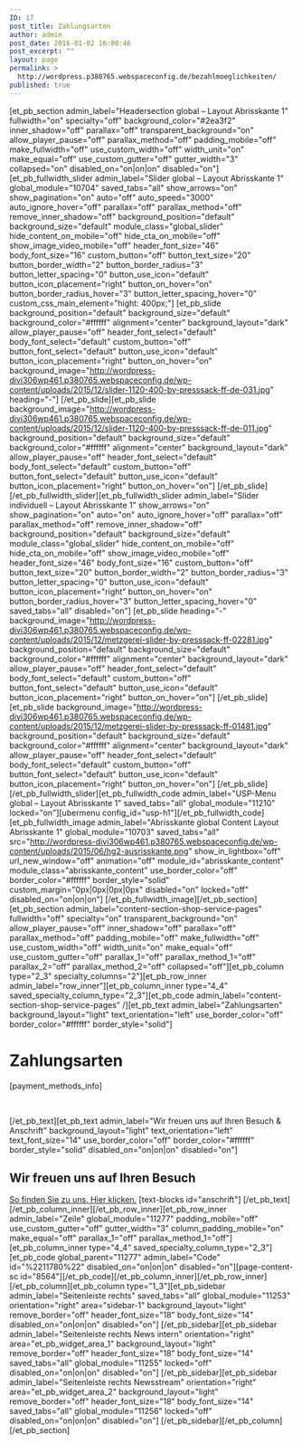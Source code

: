 ```yaml
---
ID: 17
post_title: Zahlungsarten
author: admin
post_date: 2016-01-02 16:00:46
post_excerpt: ""
layout: page
permalink: >
  http://wordpress.p380765.webspaceconfig.de/bezahlmoeglichkeiten/
published: true
---
```

[et_pb_section admin_label="Headersection global – Layout Abrisskante 1" fullwidth="on" specialty="off" background_color="#2ea3f2" inner_shadow="off" parallax="off" transparent_background="on" allow_player_pause="off" parallax_method="off" padding_mobile="off" make_fullwidth="off" use_custom_width="off" width_unit="on" make_equal="off" use_custom_gutter="off" gutter_width="3" collapsed="on" disabled_on="on|on|on" disabled="on"][et_pb_fullwidth_slider admin_label="Slider global – Layout Abrisskante 1" global_module="10704" saved_tabs="all" show_arrows="on" show_pagination="on" auto="off" auto_speed="3000" auto_ignore_hover="off" parallax="off" parallax_method="off" remove_inner_shadow="off" background_position="default" background_size="default" module_class="global_slider" hide_content_on_mobile="off" hide_cta_on_mobile="off" show_image_video_mobile="off" header_font_size="46" body_font_size="16" custom_button="off" button_text_size="20" button_border_width="2" button_border_radius="3" button_letter_spacing="0" button_use_icon="default" button_icon_placement="right" button_on_hover="on" button_border_radius_hover="3" button_letter_spacing_hover="0" custom_css_main_element="hight: 400px;"] [et_pb_slide background_position="default" background_size="default" background_color="#ffffff" alignment="center" background_layout="dark" allow_player_pause="off" header_font_select="default" body_font_select="default" custom_button="off" button_font_select="default" button_use_icon="default" button_icon_placement="right" button_on_hover="on" background_image="http://wordpress-divi306wp461.p380765.webspaceconfig.de/wp-content/uploads/2015/12/slider-1120-400-by-presssack-ff-de-031.jpg" heading="-"] [/et_pb_slide][et_pb_slide background_image="http://wordpress-divi306wp461.p380765.webspaceconfig.de/wp-content/uploads/2015/12/slider-1120-400-by-presssack-ff-de-011.jpg" background_position="default" background_size="default" background_color="#ffffff" alignment="center" background_layout="dark" allow_player_pause="off" header_font_select="default" body_font_select="default" custom_button="off" button_font_select="default" button_use_icon="default" button_icon_placement="right" button_on_hover="on"] [/et_pb_slide] [/et_pb_fullwidth_slider][et_pb_fullwidth_slider admin_label="Slider individuell – Layout Abrisskante 1" show_arrows="on" show_pagination="on" auto="on" auto_ignore_hover="off" parallax="off" parallax_method="off" remove_inner_shadow="off" background_position="default" background_size="default" module_class="global_slider" hide_content_on_mobile="off" hide_cta_on_mobile="off" show_image_video_mobile="off" header_font_size="46" body_font_size="16" custom_button="off" button_text_size="20" button_border_width="2" button_border_radius="3" button_letter_spacing="0" button_use_icon="default" button_icon_placement="right" button_on_hover="on" button_border_radius_hover="3" button_letter_spacing_hover="0" saved_tabs="all" disabled="on"] [et_pb_slide heading="-" background_image="http://wordpress-divi306wp461.p380765.webspaceconfig.de/wp-content/uploads/2015/12/metzgerei-slider-by-presssack-ff-02281.jpg" background_position="default" background_size="default" background_color="#ffffff" alignment="center" background_layout="dark" allow_player_pause="off" header_font_select="default" body_font_select="default" custom_button="off" button_font_select="default" button_use_icon="default" button_icon_placement="right" button_on_hover="on"] [/et_pb_slide][et_pb_slide background_image="http://wordpress-divi306wp461.p380765.webspaceconfig.de/wp-content/uploads/2015/12/metzgerei-slider-by-presssack-ff-01481.jpg" background_position="default" background_size="default" background_color="#ffffff" alignment="center" background_layout="dark" allow_player_pause="off" header_font_select="default" body_font_select="default" custom_button="off" button_font_select="default" button_use_icon="default" button_icon_placement="right" button_on_hover="on"] [/et_pb_slide] [/et_pb_fullwidth_slider][et_pb_fullwidth_code admin_label="USP-Menu global – Layout Abrisskante 1" saved_tabs="all" global_module="11210" locked="on"][ubermenu config_id="usp-h1"][/et_pb_fullwidth_code][et_pb_fullwidth_image admin_label="Abrisskante global Content Layout Abrisskante 1" global_module="10703" saved_tabs="all" src="http://wordpress-divi306wp461.p380765.webspaceconfig.de/wp-content/uploads/2015/06/hg2-ausrisskante.png" show_in_lightbox="off" url_new_window="off" animation="off" module_id="abrisskante_content" module_class="abrisskante_content" use_border_color="off" border_color="#ffffff" border_style="solid" custom_margin="0px|0px|0px|0px" disabled="on" locked="off" disabled_on="on|on|on"]
[/et_pb_fullwidth_image][/et_pb_section][et_pb_section admin_label="content-section-shop-service-pages" fullwidth="off" specialty="on" transparent_background="on" allow_player_pause="off" inner_shadow="off" parallax="off" parallax_method="off" padding_mobile="off" make_fullwidth="off" use_custom_width="off" width_unit="on" make_equal="off" use_custom_gutter="off" parallax_1="off" parallax_method_1="off" parallax_2="off" parallax_method_2="off" collapsed="off"][et_pb_column type="2_3" specialty_columns="2"][et_pb_row_inner admin_label="row_inner"][et_pb_column_inner type="4_4" saved_specialty_column_type="2_3"][et_pb_code admin_label="content-section-shop-service-pages" /][et_pb_text admin_label="Zahlungsarten" background_layout="light" text_orientation="left" use_border_color="off" border_color="#ffffff" border_style="solid"]
<h1 class="entry-title main_title">Zahlungsarten</h1>
[payment_methods_info]

&nbsp;

[/et_pb_text][et_pb_text admin_label="Wir freuen uns auf Ihren Besuch &amp; Anschrift" background_layout="light" text_orientation="left" text_font_size="14" use_border_color="off" border_color="#ffffff" border_style="solid" disabled_on="on|on|on" disabled="on"]
<h2></h2>
<h2>Wir freuen uns auf Ihren Besuch</h2>
<a href="http://wordpress-total1.p242856.webspaceconfig.de/?page_id=1328">So finden Sie zu uns. Hier klicken.</a> [text-blocks id="anschrift"] [/et_pb_text][/et_pb_column_inner][/et_pb_row_inner][et_pb_row_inner admin_label="Zeile" global_module="11277" padding_mobile="off" use_custom_gutter="off" gutter_width="3" column_padding_mobile="on" make_equal="off" parallax_1="off" parallax_method_1="off"][et_pb_column_inner type="4_4" saved_specialty_column_type="2_3"][et_pb_code global_parent="11277" admin_label="Code" id="%2211780%22" disabled_on="on|on|on" disabled="on"][page-content-sc id="8564"][/et_pb_code][/et_pb_column_inner][/et_pb_row_inner][/et_pb_column][et_pb_column type="1_3"][et_pb_sidebar admin_label="Seitenleiste rechts" saved_tabs="all" global_module="11253" orientation="right" area="sidebar-1" background_layout="light" remove_border="off" header_font_size="18" body_font_size="14" disabled_on="on|on|on" disabled="on"]
[/et_pb_sidebar][et_pb_sidebar admin_label="Seitenleiste rechts News intern" orientation="right" area="et_pb_widget_area_1" background_layout="light" remove_border="off" header_font_size="18" body_font_size="14" saved_tabs="all" global_module="11255" locked="off" disabled_on="on|on|on" disabled="on"]
[/et_pb_sidebar][et_pb_sidebar admin_label="Seitenleiste rechts Newsstream" orientation="right" area="et_pb_widget_area_2" background_layout="light" remove_border="off" header_font_size="18" body_font_size="14" saved_tabs="all" global_module="11256" locked="off" disabled_on="on|on|on" disabled="on"]
[/et_pb_sidebar][/et_pb_column][/et_pb_section]